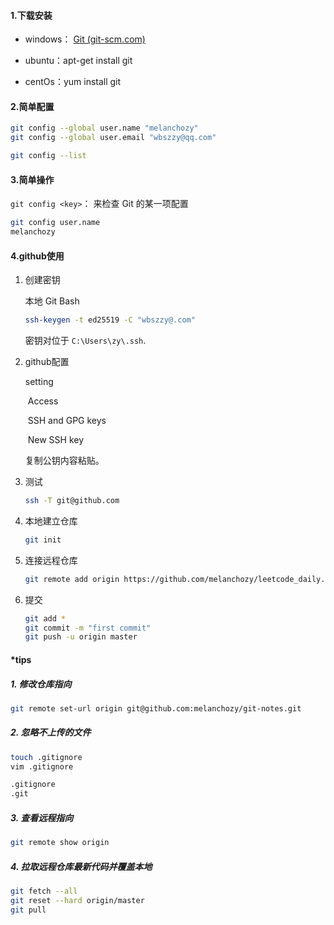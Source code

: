 #### 1.下载安装

- windows： [Git (git-scm.com)](https://git-scm.com/)

- ubuntu：apt-get install git
- centOs：yum install git

#### 2.简单配置

```bash
git config --global user.name "melanchozy"
git config --global user.email "wbszzy@qq.com"

git config --list
```

#### 3.简单操作

`git config <key>`： 来检查 Git 的某一项配置

```bash
git config user.name
melanchozy
```

#### 4.github使用

1. 创建密钥

   本地 Git Bash

   ```sh
   ssh-keygen -t ed25519 -C "wbszzy@.com"
   ```

   密钥对位于 `C:\Users\zy\.ssh`.

2. github配置 

   setting 

   ​	Access 

   ​		SSH and GPG keys

   ​			New SSH key

   复制公钥内容粘贴。

3. 测试

   ```sh
   ssh -T git@github.com
   ```

4. 本地建立仓库

   ```sh
   git init
   ```

5. 连接远程仓库

   ```sh
   git remote add origin https://github.com/melanchozy/leetcode_daily.git
   ```

6. 提交

   ```sh
   git add *
   git commit -m "first commit"
   git push -u origin master
   ```

#### *tips

##### 1. 修改仓库指向

```bash
git remote set-url origin git@github.com:melanchozy/git-notes.git
```

##### 2. 忽略不上传的文件

```bash
touch .gitignore
vim .gitignore

.gitignore
.git
```

##### 3. 查看远程指向

```sh
git remote show origin
```

##### 4. 拉取远程仓库最新代码并覆盖本地

```bash
git fetch --all
git reset --hard origin/master
git pull
```


